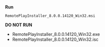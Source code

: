 **Run** 
```
RemotePlayInstaller_8.0.0.14120_Win32.msi
```

**DO NOT RUN**
* RemotePlayInstaller_8.0.0.14120_Win32.exe
* RemotePlayInstaller_8.0.0.14120_Win32.isc